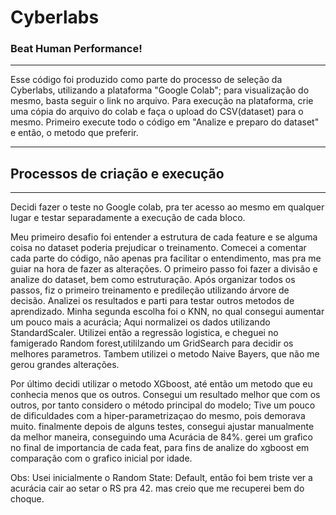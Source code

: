 # Cyberlabs
### **Beat Human Performance!**

---

Esse código foi produzido como parte do processo de seleção da Cyberlabs, utilizando a plataforma "Google Colab"; para visualização do mesmo, basta seguir o link no arquivo. 
Para execução na plataforma, crie uma cópia do arquivo do colab e faça o upload do CSV(dataset) para o mesmo.
Primeiro execute todo o código em "Analize e preparo do dataset" e então, o metodo que preferir.

---

## Processos de criação e execução ##

---

Decidi fazer o teste no Google colab, pra ter acesso ao mesmo em qualquer lugar e testar separadamente a execução de cada bloco.

Meu primeiro desafio foi entender a estrutura de cada feature e se alguma coisa no dataset poderia prejudicar o treinamento. Comecei a comentar cada parte do código, não apenas pra facilitar o entendimento,
mas pra me guiar na hora de fazer as alterações. O primeiro passo foi fazer a divisão e analize do dataset, bem como estruturação. Após organizar todos os passos, fiz o primeiro treinamento e predileção utilizando árvore de decisão.
Analizei os resultados e parti para testar outros metodos de aprendizado. Minha segunda escolha foi o KNN, no qual consegui aumentar um pouco mais a acurácia; Aqui normalizei os dados utilizando StandardScaler. Utilizei 
então a regressão logistica, e cheguei no famigerado Random forest,utililzando um GridSearch para decidir os melhores parametros. Tambem utilizei o metodo Naive Bayers, que não me gerou grandes alterações.

Por último decidi utilizar o metodo XGboost, até então um metodo que eu conhecia menos que os outros. Consegui um resultado melhor que com os outros, por tanto considero o método principal do modelo; Tive um pouco de 
dificuldades com a hiper-parametrizaçao do mesmo, pois demorava muito. finalmente depois de alguns testes, consegui ajustar manualmente da melhor maneira, conseguindo uma Acurácia de 84%.
gerei um grafico no final de importancia de cada feat, para fins de analize do xgboost em comparação com o grafico inicial por idade.

Obs: Usei inicialmente o Random State: Default, então foi bem triste ver a acurácia cair ao setar o RS pra 42. mas creio que me recuperei bem do choque.